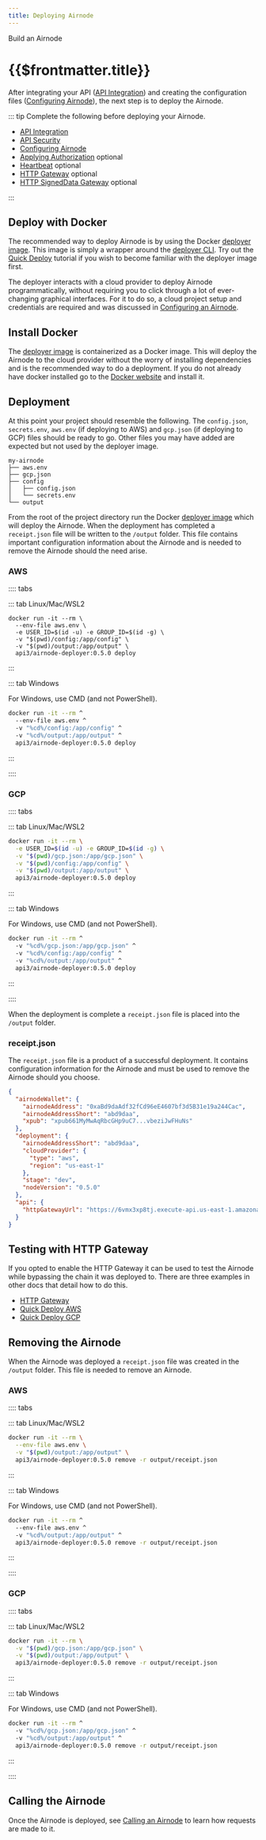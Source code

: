 ```yaml
---
title: Deploying Airnode
---
```


<TitleSpan>Build an Airnode</TitleSpan>

# {{$frontmatter.title}}

<TocHeader />
<TOC class="table-of-contents" :include-level="[2,3]" />

After integrating your API ([API Integration](api-integration.md)) and creating
the configuration files ([Configuring Airnode](configuring-airnode.md)), the
next step is to deploy the Airnode.

::: tip Complete the following before deploying your Airnode.

- [API Integration](api-integration.md)
- [API Security](api-security.md)
- [Configuring Airnode](configuring-airnode.md)
- [Applying Authorization](./apply-auth.md) optional
- [Heartbeat](./heartbeat.md) optional
- [HTTP Gateway](./http-gateway.md) optional
- [HTTP SignedData Gateway](./http-signed-gateway.md) optional

:::

## Deploy with Docker

The recommended way to deploy Airnode is by using the Docker
[deployer image](../../docker/deployer-image.md). This image is simply a wrapper
around the
[deployer CLI](https://github.com/api3dao/airnode/tree/v0.4/packages/airnode-deployer).
Try out the [Quick Deploy](../../tutorial/) tutorial if you wish to become
familiar with the deployer image first.

The deployer interacts with a cloud provider to deploy Airnode programmatically,
without requiring you to click through a lot of ever-changing graphical
interfaces. For it to do so, a cloud project setup and credentials are required
and was discussed in
[Configuring an Airnode](./configuring-airnode.md#aws-setup-aws-deployment-only).

## Install Docker

The [deployer image](../../docker/deployer-image.md) is containerized as a
Docker image. This will deploy the Airnode to the cloud provider without the
worry of installing dependencies and is the recommended way to do a deployment.
If you do not already have docker installed go to the
[Docker website](https://docs.docker.com/get-docker/) and install it.

## Deployment

At this point your project should resemble the following. The `config.json`,
`secrets.env`, `aws.env` (if deploying to AWS) and `gcp.json` (if deploying to
GCP) files should be ready to go. Other files you may have added are expected
but not used by the deployer image.

```
my-airnode
├── aws.env
├── gcp.json
├── config
│   ├── config.json
│   └── secrets.env
└── output
```

From the root of the project directory run the Docker
[deployer image](../../docker/deployer-image.md) which will deploy the Airnode.
When the deployment has completed a `receipt.json` file will be written to the
`/output` folder. This file contains important configuration information about
the Airnode and is needed to remove the Airnode should the need arise.

<!-- Use of .html below is intended. -->
<airnode-WarningSimultaneousDeployments removeLink="../../docker/deployer-image.html#manual-removal"/>

<DeployerPermissionsWarning/>

### AWS

:::: tabs

::: tab Linux/Mac/WSL2

```
docker run -it --rm \
  --env-file aws.env \
  -e USER_ID=$(id -u) -e GROUP_ID=$(id -g) \
  -v "$(pwd)/config:/app/config" \
  -v "$(pwd)/output:/app/output" \
  api3/airnode-deployer:0.5.0 deploy
```

:::

::: tab Windows

For Windows, use CMD (and not PowerShell).

```sh
docker run -it --rm ^
  --env-file aws.env ^
  -v "%cd%/config:/app/config" ^
  -v "%cd%/output:/app/output" ^
  api3/airnode-deployer:0.5.0 deploy
```

:::

::::

### GCP

:::: tabs

::: tab Linux/Mac/WSL2

```sh
docker run -it --rm \
  -e USER_ID=$(id -u) -e GROUP_ID=$(id -g) \
  -v "$(pwd)/gcp.json:/app/gcp.json" \
  -v "$(pwd)/config:/app/config" \
  -v "$(pwd)/output:/app/output" \
  api3/airnode-deployer:0.5.0 deploy
```

:::

::: tab Windows

For Windows, use CMD (and not PowerShell).

```sh
docker run -it --rm ^
  -v "%cd%/gcp.json:/app/gcp.json" ^
  -v "%cd%/config:/app/config" ^
  -v "%cd%/output:/app/output" ^
  api3/airnode-deployer:0.5.0 deploy
```

:::

::::

When the deployment is complete a `receipt.json` file is placed into the
`/output` folder.

### receipt.json

The `receipt.json` file is a product of a successful deployment. It contains
configuration information for the Airnode and must be used to remove the Airnode
should you choose.

```json
{
  "airnodeWallet": {
    "airnodeAddress": "0xaBd9daAdf32fCd96eE4607bf3d5B31e19a244Cac",
    "airnodeAddressShort": "abd9daa",
    "xpub": "xpub661MyMwAqRbcGHp9uC7...vbeziJwFHuNs"
  },
  "deployment": {
    "airnodeAddressShort": "abd9daa",
    "cloudProvider": {
      "type": "aws",
      "region": "us-east-1"
    },
    "stage": "dev",
    "nodeVersion": "0.5.0"
  },
  "api": {
    "httpGatewayUrl": "https://6vmx3xp8tj.execute-api.us-east-1.amazonaws.com/v1"
  }
}
```

## Testing with HTTP Gateway

If you opted to enable the HTTP Gateway it can be used to test the Airnode while
bypassing the chain it was deployed to. There are three examples in other docs
that detail how to do this.

- [HTTP Gateway](./http-gateway.md#using-curl)
- [Quick Deploy AWS](../../tutorial/quick-deploy-aws/#test-the-airnode)
- [Quick Deploy GCP](../../tutorial/quick-deploy-gcp/#test-the-airnode)

## Removing the Airnode

When the Airnode was deployed a `receipt.json` file was created in the `/output`
folder. This file is needed to remove an Airnode.

### AWS

:::: tabs

::: tab Linux/Mac/WSL2

```sh
docker run -it --rm \
  --env-file aws.env \
  -v "$(pwd)/output:/app/output" \
  api3/airnode-deployer:0.5.0 remove -r output/receipt.json
```

:::

::: tab Windows

For Windows, use CMD (and not PowerShell).

```sh
docker run -it --rm ^
  --env-file aws.env ^
  -v "%cd%/output:/app/output" ^
  api3/airnode-deployer:0.5.0 remove -r output/receipt.json
```

:::

::::

### GCP

:::: tabs

::: tab Linux/Mac/WSL2

```sh
docker run -it --rm \
  -v "$(pwd)/gcp.json:/app/gcp.json" \
  -v "$(pwd)/output:/app/output" \
  api3/airnode-deployer:0.5.0 remove -r output/receipt.json
```

:::

::: tab Windows

For Windows, use CMD (and not PowerShell).

```sh
docker run -it --rm ^
  -v "%cd%/gcp.json:/app/gcp.json" ^
  -v "%cd%/output:/app/output" ^
  api3/airnode-deployer:0.5.0 remove -r output/receipt.json
```

:::

::::

## Calling the Airnode

Once the Airnode is deployed, see
[Calling an Airnode](../../../grp-developers/call-an-airnode.md) to learn how
requests are made to it.
